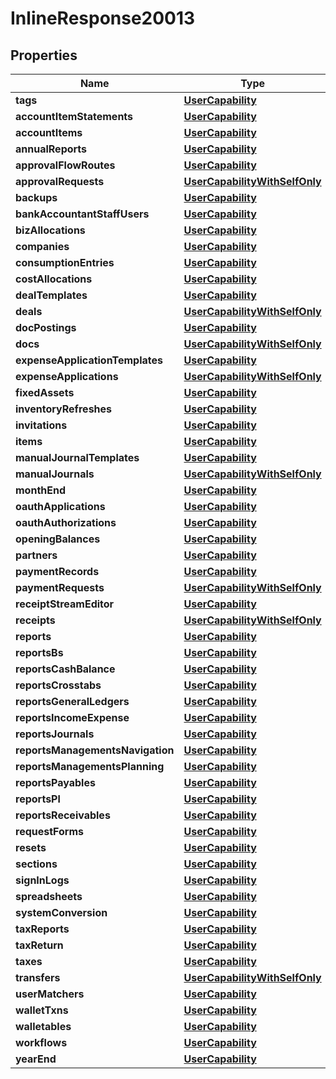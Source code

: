 

# InlineResponse20013


## Properties

Name | Type | Description | Notes
------------ | ------------- | ------------- | -------------
**tags** | [**UserCapability**](UserCapability.md) |  | 
**accountItemStatements** | [**UserCapability**](UserCapability.md) |  | 
**accountItems** | [**UserCapability**](UserCapability.md) |  | 
**annualReports** | [**UserCapability**](UserCapability.md) |  | 
**approvalFlowRoutes** | [**UserCapability**](UserCapability.md) |  | 
**approvalRequests** | [**UserCapabilityWithSelfOnly**](UserCapabilityWithSelfOnly.md) |  | 
**backups** | [**UserCapability**](UserCapability.md) |  | 
**bankAccountantStaffUsers** | [**UserCapability**](UserCapability.md) |  | 
**bizAllocations** | [**UserCapability**](UserCapability.md) |  | 
**companies** | [**UserCapability**](UserCapability.md) |  | 
**consumptionEntries** | [**UserCapability**](UserCapability.md) |  | 
**costAllocations** | [**UserCapability**](UserCapability.md) |  | 
**dealTemplates** | [**UserCapability**](UserCapability.md) |  | 
**deals** | [**UserCapabilityWithSelfOnly**](UserCapabilityWithSelfOnly.md) |  | 
**docPostings** | [**UserCapability**](UserCapability.md) |  | 
**docs** | [**UserCapabilityWithSelfOnly**](UserCapabilityWithSelfOnly.md) |  | 
**expenseApplicationTemplates** | [**UserCapability**](UserCapability.md) |  | 
**expenseApplications** | [**UserCapabilityWithSelfOnly**](UserCapabilityWithSelfOnly.md) |  | 
**fixedAssets** | [**UserCapability**](UserCapability.md) |  | 
**inventoryRefreshes** | [**UserCapability**](UserCapability.md) |  | 
**invitations** | [**UserCapability**](UserCapability.md) |  | 
**items** | [**UserCapability**](UserCapability.md) |  | 
**manualJournalTemplates** | [**UserCapability**](UserCapability.md) |  | 
**manualJournals** | [**UserCapabilityWithSelfOnly**](UserCapabilityWithSelfOnly.md) |  | 
**monthEnd** | [**UserCapability**](UserCapability.md) |  | 
**oauthApplications** | [**UserCapability**](UserCapability.md) |  | 
**oauthAuthorizations** | [**UserCapability**](UserCapability.md) |  | 
**openingBalances** | [**UserCapability**](UserCapability.md) |  | 
**partners** | [**UserCapability**](UserCapability.md) |  | 
**paymentRecords** | [**UserCapability**](UserCapability.md) |  | 
**paymentRequests** | [**UserCapabilityWithSelfOnly**](UserCapabilityWithSelfOnly.md) |  | 
**receiptStreamEditor** | [**UserCapability**](UserCapability.md) |  | 
**receipts** | [**UserCapabilityWithSelfOnly**](UserCapabilityWithSelfOnly.md) |  | 
**reports** | [**UserCapability**](UserCapability.md) |  | 
**reportsBs** | [**UserCapability**](UserCapability.md) |  | 
**reportsCashBalance** | [**UserCapability**](UserCapability.md) |  | 
**reportsCrosstabs** | [**UserCapability**](UserCapability.md) |  | 
**reportsGeneralLedgers** | [**UserCapability**](UserCapability.md) |  | 
**reportsIncomeExpense** | [**UserCapability**](UserCapability.md) |  | 
**reportsJournals** | [**UserCapability**](UserCapability.md) |  | 
**reportsManagementsNavigation** | [**UserCapability**](UserCapability.md) |  | 
**reportsManagementsPlanning** | [**UserCapability**](UserCapability.md) |  | 
**reportsPayables** | [**UserCapability**](UserCapability.md) |  | 
**reportsPl** | [**UserCapability**](UserCapability.md) |  | 
**reportsReceivables** | [**UserCapability**](UserCapability.md) |  | 
**requestForms** | [**UserCapability**](UserCapability.md) |  | 
**resets** | [**UserCapability**](UserCapability.md) |  | 
**sections** | [**UserCapability**](UserCapability.md) |  | 
**signInLogs** | [**UserCapability**](UserCapability.md) |  | 
**spreadsheets** | [**UserCapability**](UserCapability.md) |  | 
**systemConversion** | [**UserCapability**](UserCapability.md) |  | 
**taxReports** | [**UserCapability**](UserCapability.md) |  | 
**taxReturn** | [**UserCapability**](UserCapability.md) |  | 
**taxes** | [**UserCapability**](UserCapability.md) |  | 
**transfers** | [**UserCapabilityWithSelfOnly**](UserCapabilityWithSelfOnly.md) |  | 
**userMatchers** | [**UserCapability**](UserCapability.md) |  | 
**walletTxns** | [**UserCapability**](UserCapability.md) |  | 
**walletables** | [**UserCapability**](UserCapability.md) |  | 
**workflows** | [**UserCapability**](UserCapability.md) |  | 
**yearEnd** | [**UserCapability**](UserCapability.md) |  | 



